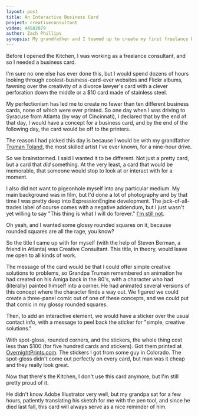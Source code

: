 ```yaml
---
layout: post
title: An Interactive Business Card
project: creativeconsultant
video: 44582079
author: Zach Phillips
synopsis: My grandfather and I teamed up to create my first freelance business card. Though I don't use it anymore, I still love it.
---
```


Before I opened the Kitchen, I was working as a freelance consultant, and so I needed a business card.

I'm sure no one else has ever done this, but I would spend dozens of hours looking through coolest-business-card-ever websites and Flickr albums, fawning over the creativity of a divorce lawyer's card with a clever perforation down the middle or a $10 card made of stainless steel.

My perfectionism has led me to create no fewer than ten different business cards, none of which were ever printed. So one day when I was driving to Syracuse from Atlanta (by way of Cincinnati), I declared that by the end of that day, I would have a concept for a business card, and by the end of the following day, the card would be off to the printers.

The reason I had picked this day is because I would be with my grandfather [Truman Toland](http://zach.be/2011/10/truman-toland-1922-2011/), the most skilled artist I've ever known, for a nine-hour drive.

So we brainstormed. I said I wanted it to be different. Not just a pretty card, but a card that _did_ something. At the very least, a card that would be memorable, that someone would stop to look at or interact with for a moment.

I also did not want to pigeonhole myself into any particular medium. My main background was in film, but I'd done a lot of photography and by that time I was pretty deep into ExpressionEngine development. The jack-of-all-trades label of course comes with a negative addendum, but I just wasn't yet willing to say "This thing is what I will do forever." [I'm still not](/medium-independence).

Oh yeah, and I wanted some glossy rounded squares on it, because rounded squares are all the rage, you know?

So the title I came up with for myself (with the help of Steven Berman, a friend in Atlanta) was Creative Consultant. This title, in theory, would leave me open to all kinds of work.

The message of the card would be that I could offer simple creative solutions to problems, so Grandpa Truman remembered an animation he had created on his Amiga back in the 80's, with  a character who had (literally) painted himself into a corner. He had animated several versions of this concept where the character finds a way out. We figured we could create a three-panel comic out of one of these concepts, and we could put that comic in my glossy rounded squares.

Then, to add an interactive element, we would have a sticker over the usual contact info, with a message to peel back the sticker for "simple, creative solutions."

With spot-gloss, rounded corners, and the stickers, the whole thing cost less than $100 (for five hundred cards and stickers). Got them printed at [OvernightPrints.com](http://overnightprints.com). The stickers I got from some guy in Colorado. The spot-gloss didn't come out perfectly on every card, but man was it cheap and they really look great.

Now that there's the Kitchen, I don't use this card anymore, but I'm still pretty proud of it.

He didn't know Adobe Illustrator very well, but my grandpa sat for a few hours, patiently translating his sketch for me with the pen tool, and since he died last fall, this card will always serve as a nice reminder of him.